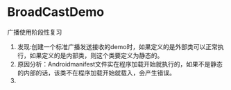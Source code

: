 # BroadCastDemo
广播使用阶段性复习
1. 发现:创建一个标准广播发送接收的demo时，如果定义的是外部类可以正常执行，如果定义的是内部类，则这个类要定义为静态的。
2. 原因分析：Androidmanifest文件实在程序加载开始就执行的，如果不是静态的内部的话，该类不在程序加载开始就载入，会产生错误。
3. 
